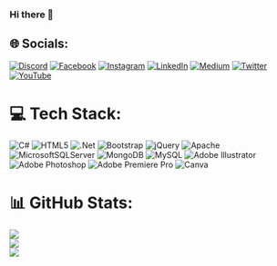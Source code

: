 ### Hi there 👋

## 🌐 Socials:
[![Discord](https://img.shields.io/badge/Discord-%237289DA.svg?logo=discord&logoColor=white)](https://discord.gg/https://discord.gg/ykdu4PSFqS) [![Facebook](https://img.shields.io/badge/Facebook-%231877F2.svg?logo=Facebook&logoColor=white)](https://facebook.com/https://www.facebook.com/kodbuddyofficial) [![Instagram](https://img.shields.io/badge/Instagram-%23E4405F.svg?logo=Instagram&logoColor=white)](https://instagram.com/https://www.instagram.com/kodbuddy/) [![LinkedIn](https://img.shields.io/badge/LinkedIn-%230077B5.svg?logo=linkedin&logoColor=white)](https://linkedin.com/in/https://www.linkedin.com/in/alper-%C3%B6z-1bab35184/) [![Medium](https://img.shields.io/badge/Medium-12100E?logo=medium&logoColor=white)](https://medium.com/@https://medium.com/@alperoz) [![Twitter](https://img.shields.io/badge/Twitter-%231DA1F2.svg?logo=Twitter&logoColor=white)](https://twitter.com/https://twitter.com/alperozofficial) [![YouTube](https://img.shields.io/badge/YouTube-%23FF0000.svg?logo=YouTube&logoColor=white)](https://youtube.com/@https://www.youtube.com/channel/UCl-4qti2ptn2vm8VuMq--Ew) 

# 💻 Tech Stack:
![C#](https://img.shields.io/badge/c%23-%23239120.svg?style=for-the-badge&logo=c-sharp&logoColor=white) ![HTML5](https://img.shields.io/badge/html5-%23E34F26.svg?style=for-the-badge&logo=html5&logoColor=white) ![.Net](https://img.shields.io/badge/.NET-5C2D91?style=for-the-badge&logo=.net&logoColor=white) ![Bootstrap](https://img.shields.io/badge/bootstrap-%23563D7C.svg?style=for-the-badge&logo=bootstrap&logoColor=white) ![jQuery](https://img.shields.io/badge/jquery-%230769AD.svg?style=for-the-badge&logo=jquery&logoColor=white) ![Apache](https://img.shields.io/badge/apache-%23D42029.svg?style=for-the-badge&logo=apache&logoColor=white) ![MicrosoftSQLServer](https://img.shields.io/badge/Microsoft%20SQL%20Sever-CC2927?style=for-the-badge&logo=microsoft%20sql%20server&logoColor=white) ![MongoDB](https://img.shields.io/badge/MongoDB-%234ea94b.svg?style=for-the-badge&logo=mongodb&logoColor=white) ![MySQL](https://img.shields.io/badge/mysql-%2300f.svg?style=for-the-badge&logo=mysql&logoColor=white) ![Adobe Illustrator](https://img.shields.io/badge/adobeillustrator-%23FF9A00.svg?style=for-the-badge&logo=adobeillustrator&logoColor=white) ![Adobe Photoshop](https://img.shields.io/badge/adobephotoshop-%2331A8FF.svg?style=for-the-badge&logo=adobephotoshop&logoColor=white) ![Adobe Premiere Pro](https://img.shields.io/badge/Adobe%20Premiere%20Pro-9999FF.svg?style=for-the-badge&logo=Adobe%20Premiere%20Pro&logoColor=white) ![Canva](https://img.shields.io/badge/Canva-%2300C4CC.svg?style=for-the-badge&logo=Canva&logoColor=white)
# 📊 GitHub Stats:
![](https://github-readme-stats.vercel.app/api?username=alper-oz&theme=monokai&hide_border=true&include_all_commits=true&count_private=false)<br/>
![](https://github-readme-streak-stats.herokuapp.com/?user=alper-oz&theme=monokai&hide_border=true)<br/>
![](https://github-readme-stats.vercel.app/api/top-langs/?username=alper-oz&theme=monokai&hide_border=true&include_all_commits=true&count_private=false&layout=compact)
